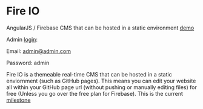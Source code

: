 # Fire IO
AngularJS / Firebase CMS that can be hosted in a static environment [demo](http://stackoverload.me/demos/fire-io/index.html)

Admin [login](http://stackoverload.me/demos/fire-io/index.html#/login):

Email: admin@admin.com

Password: admin



Fire IO is a themeable real-time CMS that can be hosted in a static enviornment (such as GitHub pages). This means you can edit your website all within your GitHub page url (without pushing or manually editing files) for free (Unless you go over the free plan for Firebase). This is the current [milestone](https://github.com/Stackoverload/Fire-IO/milestones/v0.1%20release)
